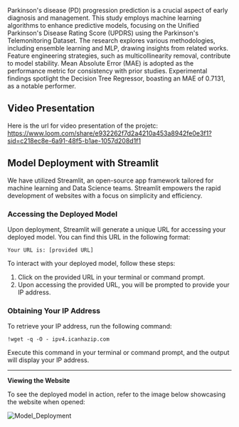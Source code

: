 Parkinson's disease (PD) progression prediction is a crucial aspect of early diagnosis and management. This study employs machine learning algorithms to enhance predictive models, focusing on the Unified Parkinson's Disease Rating Score (UPDRS) using the Parkinson's Telemonitoring Dataset. The research explores various methodologies, including ensemble learning and MLP, drawing insights from related works. Feature engineering strategies, such as multicollinearity removal, contribute to model stability. Mean Absolute Error (MAE) is adopted as the performance metric for consistency with prior studies. Experimental findings spotlight the Decision Tree Regressor, boasting an MAE of 0.7131, as a notable performer.

## Video Presentation
Here is the url for video presentation of the projetc:
https://www.loom.com/share/e932262f7d2a4210a453a8942fe0e3f1?sid=c218ec8e-6a91-48f5-b1ae-1057d208d1f1


## Model Deployment with Streamlit
We have utilized Streamlit, an open-source app framework tailored for machine learning and Data Science teams. Streamlit empowers the rapid development of websites with a focus on simplicity and efficiency.

### Accessing the Deployed Model
Upon deployment, Streamlit will generate a unique URL for accessing your deployed model. You can find this URL in the following format:
```
Your URL is: [provided URL]
```
To interact with your deployed model, follow these steps:
1. Click on the provided URL in your terminal or command prompt.
2. Upon accessing the provided URL, you will be prompted to provide your IP address.

### Obtaining Your IP Address
To retrieve your IP address, run the following command:
```
!wget -q -O - ipv4.icanhazip.com
```

Execute this command in your terminal or command prompt, and the output will display your IP address.

---

**Viewing the Website**

To see the deployed model in action, refer to the image below showcasing the website when opened:

![Model_Deployment](https://github.com/lulezo/Parkinson-s-Disease-Telemonitoring-Dataset-Regression-Model/assets/14997287/334aaee6-388d-4ac3-aad4-aed4bb4a381e)
